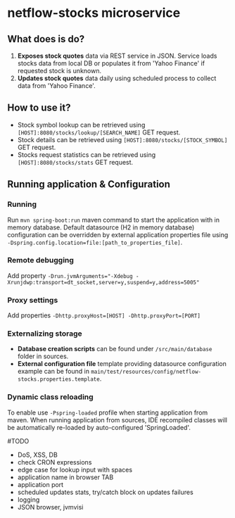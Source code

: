 # netflow-stocks microservice

## What does is do?
 1. **Exposes stock quotes** data via REST service in JSON. Service loads stocks data from local DB or populates it 
 from 'Yahoo Finance' if requested stock is unknown. <br/> 
 2. **Updates stock quotes** data daily using scheduled process to collect data from 'Yahoo Finance'.
  
## How to use it?
 - Stock symbol lookup can be retrieved using ```[HOST]:8080/stocks/lookup/[SEARCH_NAME]``` GET request.
 - Stock details can be retrieved using ```[HOST]:8080/stocks/[STOCK_SYMBOL]``` GET request.
 - Stocks request statistics can be retrieved using ```[HOST]:8080/stocks/stats``` GET request.

## Running application & Configuration

### Running
Run ```mvn spring-boot:run``` maven command to start the application with in memory database. 
Default datasource (H2 in memory database) configuration can be overridden by external application properties file using ```-Dspring.config.location=file:[path_to_properties_file]```. 

### Remote debugging
Add property ```-Drun.jvmArguments="-Xdebug -Xrunjdwp:transport=dt_socket,server=y,suspend=y,address=5005"```

### Proxy settings
Add properties ```-Dhttp.proxyHost=[HOST] -Dhttp.proxyPort=[PORT]```

### Externalizing storage
 * **Database creation scripts** can be found under ```/src/main/database``` folder in sources.  
 * **External configuration file** template providing datasource configuration example can be found in ```main/test/resources/config/netflow-stocks.properties.template```. 

### Dynamic class reloading
To enable use ```-Pspring-loaded``` profile when starting application from maven. 
When running application from sources, IDE recompiled classes will be automatically re-loaded by auto-configured 'SpringLoaded'. 

#TODO
 * DoS, XSS, DB
 * check CRON expressions
 * edge case for lookup input with spaces
 * application name in browser TAB
 * application port 
 * scheduled updates stats, try/catch block on updates failures
 * logging
 * JSON browser, jvmvisi

